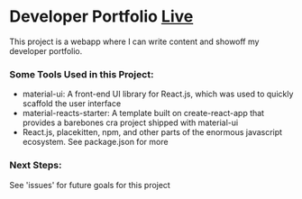 # Developer Portfolio [Live](https://nstranquist.github.io/dev-portfolio)

This project is a webapp where I can write content and showoff my developer portfolio.  

### Some Tools Used in this Project:  
- material-ui: A front-end UI library for React.js, which was used to quickly scaffold the user interface  
- material-reacts-starter: A template built on create-react-app that provides a barebones cra project shipped with material-ui  
- React.js, placekitten, npm, and other parts of the enormous javascript ecosystem. See package.json for more  

### Next Steps:  
See 'issues' for future goals for this project  
